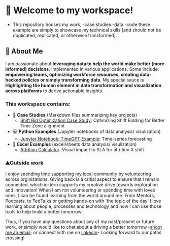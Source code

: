 # 💼 Welcome to my workspace! 
- This repository houses my work, -case studies  -data -code these example are simply to showcase my technical skills [and should not be duplicated, replicated, or otherwise transformed].

## 👋 About Me
I am passionate about **leveraging data to help the world make better (more informed) decisions**.
Implemented in various applications, Some include: **empowering teams, optimizing workforce resources, creating data-backed policies or simply transforming data**. 
My special sauce is **Highlighting the human element in data transformation and visualization across platforms** to derive actionable insights.


### This workspace contains:
- 📂 **Case Studies** (Markdown files summarizing key projects)
  - [Shift Bid Optimization Case Study](https://github.com/wfmer/asharp-portfolio/blob/main/%F0%9F%8F%86%20Case%20Study%20-%20Optimizing%20Shift%20Bid%20via%20Time%20Zone%20Alignment.md): Optimizing Shift Bidding for Better Time Zone alignment
- 💻 **Python Examples** (Jupyter notebooks of data analysis/ visulization)
  - [Jupyter Notebook: TimeGPT Example](https://github.com/wfmer/asharp-portfolio/blob/main/timegpt-example-cleaned.ipynb): Time-series forecasting
- 💱 **Excel Examples** (excel/sheets data analysis/ visulization)
  - [Attrition Calculator](https://docs.google.com/spreadsheets/d/10_SRpzo393P9eOE867OTP3lNXETN7mCLC5PZMD3MSPs/edit?gid=668422861#gid=668422861): Visual impact to SLA for attrition X shift





### ⛰️Outside work
I enjoy spending time supporting my local community by volunteering across orginizations. Giving back is a critial aspect to ensure that I remain connected, which in-tern supports my creative drive towards exploration and innovation!
When I am not volunteering or spending time with loved ones, I can be found learning from the world around me. From Mentors, Podcasts, to TedTalks or getting hands-on with 'the topic of the day' I love learning about people, processes and technology and how I can use those tools to help build a better tomorrow!


Thus, If you have any questions about any of my past/present or future work, or simply would like to chat about a driving a better tomorrow -[shoot me an email](mailto:andrewdasharp@gmail.com); or connect with me on [linkedin](https://www.linkedin.com/in/asharp27/)- Looking forward to our paths crossing!
